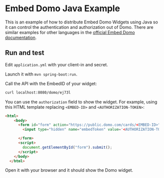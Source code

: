 # Embed Domo Java Example

This is an example of how to distribute Embed Domo Widgets using Java so it can
control the authentication and authorization out of Domo. There are similar
examples for other languages in the [official Embed Domo documentation](https://developer.domo.com/docs/embed/embed-2).


## Run and test

Edit `application.yml` with your client-in and secret.

Launch it with `mvn spring-boot:run`.

Call the API with the EmbedID of your widget:

```sh
curl localhost:8080/domo/ej73l
```

You can use the `authorization` field to show the widget. For example, using
this HTML template replacing `<EMBED-ID>` and `<AUTHORIZATION-TOKEN>`:

```html
<html>
    <body>
      <form id="form" action="https://public.domo.com/cards/<EMBED-ID>" method="post">
        <input type="hidden" name="embedToken" value='<AUTHORIZATION-TOKEN>'>

      </form>
      <script>
        document.getElementById("form").submit();
      </script>
    </body>
  </html>
```

Open it with your browser and it should show the Domo widget.
